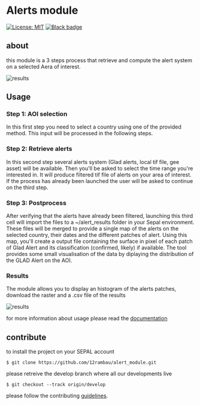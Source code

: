 # Alerts module

[![License: MIT](https://img.shields.io/badge/License-MIT-yellow.svg)](LICENSE)
[![Black badge](https://img.shields.io/badge/code%20style-black-000000.svg)](https://github.com/psf/black)

## about
this module is a 3 steps process that retrieve and compute the alert system on a selected Aera of interest.

![results](./doc/img/full_input.png)

## Usage

### Step 1: AOI selection
In this first step you need to select a country using one of the provided method. This input will be processed in the following steps.

### Step 2: Retrieve alerts

In this second step several alerts system (Glad alerts, local tif file, gee asset) will be available. Then you'll be asked to select the time range you're interested in. It will produce filtered tif file of alerts on your area of interest.
If the process has already been launched the user will be asked to continue on the third step.

### Step 3: Postprocess
After verifying that the alerts have already been filtered, launching this third cell will import the files to a ~/alert_results folder in your Sepal environment. These files will be merged to provide a single map of the alerts on the selected country, their dates and the different patches of alert. Using this map, you'll create a output file containing the surface in pixel of each patch of Glad Alert and its classification (confirmed, likely) if available. The tool provides some small visualisation of the data by diplaying the distribution of the GLAD Alert on the AOI.

### Results
The module allows you to display an histogram of the alerts patches, download the raster and a .csv file of the results

![results](./doc/img/full_results.png)

for more information about usage please read the [documentation](https://raw.githubusercontent.com/openforis/alert_module/master/doc/en.rst)

## contribute
to install the project on your SEPAL account 
```
$ git clone https://github.com/12rambau/alert_module.git
```

please retreive the develop branch where all our developments live
```
$ git checkout --track origin/develop
```

please follow the contributing [guidelines](CONTRIBUTING.md).


